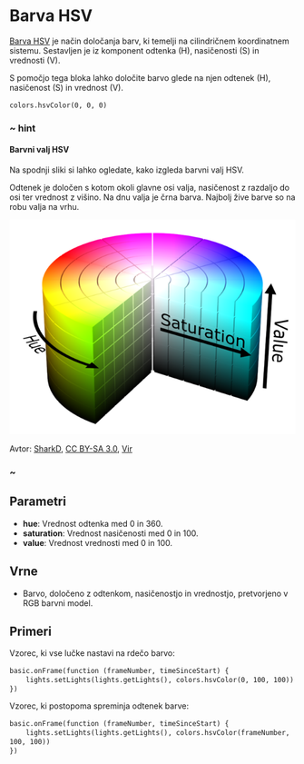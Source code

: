 # Barva HSV

[Barva HSV](https://en.wikipedia.org/wiki/HSL_and_HSV) je način določanja barv, ki temelji na
cilindričnem koordinatnem sistemu. Sestavljen je iz komponent odtenka (H), nasičenosti (S) in
vrednosti (V).

S pomočjo tega bloka lahko določite barvo glede na njen odtenek (H), nasičenost (S) in vrednost (V).

```sig
colors.hsvColor(0, 0, 0)
```

### ~ hint

#### Barvni valj HSV

Na spodnji sliki si lahko ogledate, kako izgleda barvni valj HSV.

Odtenek je določen s kotom okoli glavne osi valja, nasičenost z razdaljo do osi
ter vrednost z višino. Na dnu valja je črna barva. Najbolj žive barve so na robu
valja na vrhu.

![Valj HSV](/docs/static/images/hsv-cylinder.png)

Avtor: [SharkD](https://commons.wikimedia.org/wiki/User:SharkD),
[CC BY-SA 3.0](https://creativecommons.org/licenses/by-sa/3.0),
[Vir](https://commons.wikimedia.org/wiki/File:HSV_color_solid_cylinder.png)

### ~

## Parametri

* **hue**: Vrednost odtenka med 0 in 360.
* **saturation**: Vrednost nasičenosti med 0 in 100.
* **value**: Vrednost vrednosti med 0 in 100.

## Vrne

* Barvo, določeno z odtenkom, nasičenostjo in vrednostjo, pretvorjeno v RGB barvni model.

## Primeri

Vzorec, ki vse lučke nastavi na rdečo barvo:

```blocks
basic.onFrame(function (frameNumber, timeSinceStart) {
    lights.setLights(lights.getLights(), colors.hsvColor(0, 100, 100))
})
```

Vzorec, ki postopoma spreminja odtenek barve:

```blocks
basic.onFrame(function (frameNumber, timeSinceStart) {
    lights.setLights(lights.getLights(), colors.hsvColor(frameNumber, 100, 100))
})
```
